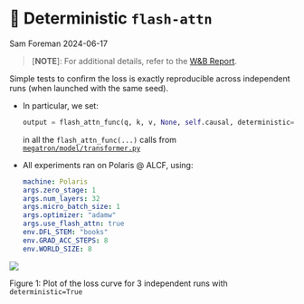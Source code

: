 # 🎰 Deterministic `flash-attn`
Sam Foreman
[<span class="orcid-green"></span>](https://orcid.org/0000-0002-9981-0876)
2024-06-17

<!-- ::: {.callout-tip icon="false" title="📒 [W\&B Report](https://api.wandb.ai/links/aurora_gpt/nqjjhzd5)" collapse="true" style="width:100%;background-color: rgba(0,0,0,0.0);border:1px solid rgba(131,131,131,0.2)!important;"} -->

> \[**NOTE**\]: For additional details, refer to the [W&B
> Report](https://api.wandb.ai/links/aurora_gpt/nqjjhzd5).

<!-- ::: -->

Simple tests to confirm the loss is exactly reproducible across
independent runs (when launched with the same seed).

- In particular, we set:

  ``` python
  output = flash_attn_func(q, k, v, None, self.causal, deterministic=True)
  ```

  in all the `flash_attn_func(...)` calls from
  [`megatron/model/transformer.py`](https://github.com/argonne-lcf/Megatron-DeepSpeed/blob/main/megatron/model/transformer.py)

- All experiments ran on Polaris @ ALCF, using:

  ``` yaml
  machine: Polaris
  args.zero_stage: 1
  args.num_layers: 32
  args.micro_batch_size: 1
  args.optimizer: "adamw"
  args.use_flash_attn: true
  env.DFL_STEM: "books"
  env.GRAD_ACC_STEPS: 8
  env.WORLD_SIZE: 8
  ```

<div id="fig-loss">

![](./assets/deterministic-flash-attn-loss.svg)


Figure 1: Plot of the loss curve for 3 independent runs with
`deterministic=True`

</div>
<!-- <iframe src="https://wandb.ai/aurora_gpt/AuroraGPT/workspace?nw=nwuserforemans" style="border:none;width:100%"> -->
<!-- <iframe src="https://wandb.ai/aurora_gpt/AuroraGPT/reports/Deterministic-Flash-Attention--Vmlldzo4MzU0OTQ0?accessToken=y1r4ftxjkxhhgpwhttag4g0rgqhxvqpi0hc1fbribk97brozbtjhrkbtc8wqkh5r" style="border:none;height:1024px;width:100%"> -->
